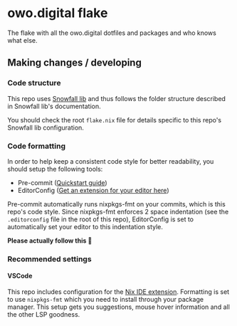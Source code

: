 # owo.digital flake

The flake with all the owo.digital dotfiles and packages and who knows what else.

## Making changes / developing

### Code structure

This repo uses [Snowfall lib](https://snowfall.org/guides/lib/quickstart/) and thus follows the folder structure described in Snowfall lib's documentation.

You should check the root `flake.nix` file for details specific to this repo's Snowfall lib configuration.

### Code formatting

In order to help keep a consistent code style for better readability, you should setup the following tools:

- Pre-commit ([Quickstart guide](https://pre-commit.com/#quick-start))
- EditorConfig ([Get an extension for your editor here](https://editorconfig.org/#download))

Pre-commit automatically runs nixpkgs-fmt on your commits, which is this repo's code style. Since nixpkgs-fmt enforces 2 space indentation (see the `.editorconfig` file in the root of this repo), EditorConfig is set to automatically set your editor to this indentation style.

**Please actually follow this 🥺**

### Recommended settings

#### VSCode

This repo includes configuration for the [Nix IDE extension](https://marketplace.visualstudio.com/items?itemName=jnoortheen.nix-ide). Formatting is set to use `nixpkgs-fmt` which you need to install through your package manager. This setup gets you suggestions, mouse hover information and all the other LSP goodness. 
